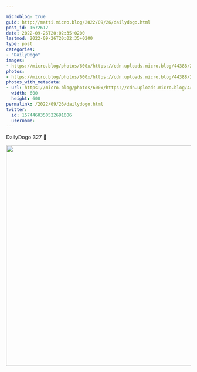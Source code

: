 ```yaml
---

microblog: true
guid: http://matti.micro.blog/2022/09/26/dailydogo.html
post_id: 1672612
date: 2022-09-26T20:02:35+0200
lastmod: 2022-09-26T20:02:35+0200
type: post
categories:
- "DailyDogo"
images:
- https://micro.blog/photos/600x/https://cdn.uploads.micro.blog/44388/2022/a89d967793.jpg
photos:
- https://micro.blog/photos/600x/https://cdn.uploads.micro.blog/44388/2022/a89d967793.jpg
photos_with_metadata:
- url: https://micro.blog/photos/600x/https://cdn.uploads.micro.blog/44388/2022/a89d967793.jpg
  width: 600
  height: 600
permalink: /2022/09/26/dailydogo.html
twitter:
  id: 1574460350522691606
  username:
---
```

DailyDogo 327 🐶

<img src="https://micro.blog/photos/600x/https://blog.martin-haehnel.de/uploads/2022/a89d967793.jpg" width="600" height="600" alt="" />
